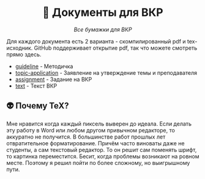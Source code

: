 <div align="center">

  # :book: Документы для ВКР

  *Все бумажки для ВКР*

</div>

Для каждого документа есть 2 варианта - скомпилированный pdf и tex-исходник. GitHub поддерживает открытие pdf, так что можете смотреть прямо здесь.

- [guideline](guideline.pdf) - Методичка
- [topic-application](topic-application.pdf) - Заявление на утверждение темы и преподавателя
- [assignment](assignment) - Задание на ВКР
- [text](text) - Текст ВКР

## :alien: Почему TeX?

Мне нравится когда каждый пиксель выверен до идеала. Если делать эту работу в Word или любом другом привычном редакторе, то аккуратно не получится. В большинстве работ прошлых лет отвратительное форматирование. Причём часто виноваты даже не студенты, а сам текстовый редактор. То он решит сам поменять шрифт, то картинка переместится. Бесит, когда проблемы возникают на ровном месте. Поэтому я решил пойти по более сложному, но выигрышному пути.
